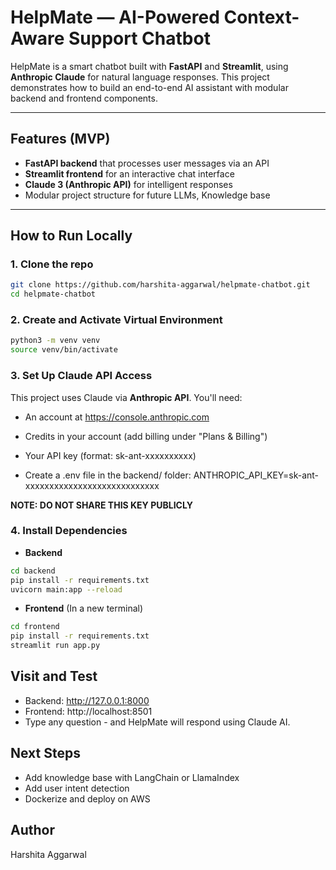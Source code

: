 # HelpMate — AI-Powered Context-Aware Support Chatbot

HelpMate is a smart chatbot built with **FastAPI** and **Streamlit**, using **Anthropic Claude** for natural language responses. This project demonstrates how to build an end-to-end AI assistant with modular backend and frontend components.

---

## Features (MVP)
- **FastAPI backend** that processes user messages via an API
- **Streamlit frontend** for an interactive chat interface
- **Claude 3 (Anthropic API)** for intelligent responses
- Modular project structure for future LLMs, Knowledge base

---

## How to Run Locally

### 1. Clone the repo
```bash
git clone https://github.com/harshita-aggarwal/helpmate-chatbot.git
cd helpmate-chatbot
```

### 2. Create and Activate Virtual Environment
```bash
python3 -m venv venv
source venv/bin/activate
```

### 3. Set Up Claude API Access
This project uses Claude via **Anthropic API**. You'll need:
- An account at https://console.anthropic.com
- Credits in your account (add billing under "Plans & Billing")
- Your API key (format: sk-ant-xxxxxxxxxx)

- Create a .env file in the backend/ folder:
ANTHROPIC_API_KEY=sk-ant-xxxxxxxxxxxxxxxxxxxxxxxxxxxx

**NOTE: DO NOT SHARE THIS KEY PUBLICLY**

### 4. Install Dependencies

- **Backend**
```bash 
cd backend
pip install -r requirements.txt
uvicorn main:app --reload
```

- **Frontend**
(In a new terminal)
```bash
cd frontend
pip install -r requirements.txt
streamlit run app.py
```

## Visit and Test
- Backend: http://127.0.0.1:8000
- Frontend: http://localhost:8501
- Type any question - and HelpMate will respond using Claude AI.

## Next Steps
- Add knowledge base with LangChain or LlamaIndex
- Add user intent detection
- Dockerize and deploy on AWS

## Author
Harshita Aggarwal